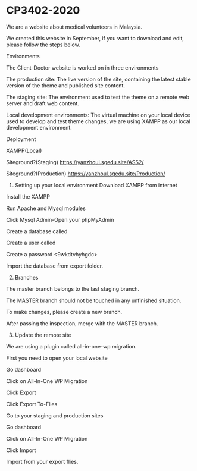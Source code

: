 # CP3402-2020
We are a website about medical volunteers in Malaysia. 

We created this website in September, if you want to download and edit, please follow the steps below.



Environments

The Client-Doctor website is worked on in three environments

The production site: The live version of the site, containing the latest stable version of the theme and published site content.

The staging site: The environment used to test the theme on a remote web server and draft web content.

Local development environments: The virtual machine on your local device used to develop and test theme changes, we are using XAMPP as our local development environment.



Deployment

XAMPP(Local)

Siteground?(Staging) https://yanzhoul.sgedu.site/ASS2/

Siteground?(Production) https://yanzhoul.sgedu.site/Production/



1. Setting up your local environment
Download XAMPP from internet

Install the XAMPP

Run Apache and Mysql modules

Click Mysql Admin-Open your phpMyAdmin

Create a database called <db6vtsm5ffsxmr>

Create a user called <u7vacs2ym4znb>

Create a password <9wkdtvhyhgdc>

Import the database from export folder.


2. Branches

The master branch belongs to the last staging branch. 

The MASTER branch should not be touched in any unfinished situation. 

To make changes, please create a new branch. 

After passing the inspection, merge with the MASTER branch.



3. Update the remote site

We are using a plugin called all-in-one-wp migration.

First you need to open your local website 

Go dashboard 

Click on All-In-One WP Migration

Click Export

Click Export To-Flies

Go to your staging and production sites

Go dashboard 

Click on All-In-One WP Migration

Click Import

Import from your export flies.



